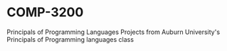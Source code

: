 # COMP-3200
Principals of Programming Languages
Projects from Auburn University's Principals of Programming languages class
